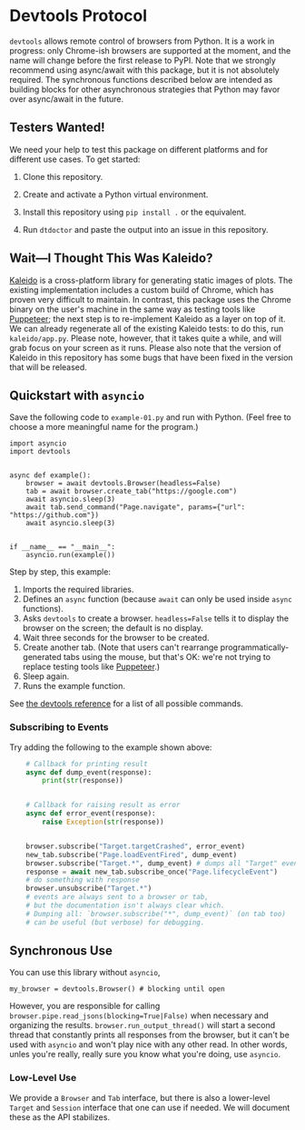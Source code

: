 # Devtools Protocol

`devtools` allows remote control of browsers from Python.
It is a work in progress:
only Chrome-ish browsers are supported at the moment,
and the name will change before the first release to PyPI.
Note that we strongly recommend using async/await with this package,
but it is not absolutely required.
The synchronous functions described below are intended as building blocks
for other asynchronous strategies that Python may favor over async/await in the future.

## Testers Wanted!

We need your help to test this package on different platforms
and for different use cases.
To get started:

1.  Clone this repository.

1.  Create and activate a Python virtual environment.

1.  Install this repository using `pip install .` or the equivalent.

1.  Run `dtdoctor` and paste the output into an issue in this repository.

## Wait—I Thought This Was Kaleido?

[Kaleido][kaleido] is a cross-platform library for generating static images of plots.
The existing implementation includes a custom build of Chrome,
which has proven very difficult to maintain.
In contrast,
this package uses the Chrome binary on the user's machine
in the same way as testing tools like [Puppeteer][puppeteer];
the next step is to re-implement Kaleido as a layer on top of it.
We can already regenerate all of the existing Kaleido tests:
to do this,
run `kaleido/app.py`.
Please note,
however,
that it takes quite a while,
and will grab focus on your screen as it runs.
Please also note that the version of Kaleido in this repository has some bugs
that have been fixed in the version that will be released.

## Quickstart with `asyncio`

Save the following code to `example-01.py` and run with Python.
(Feel free to choose a more meaningful name for the program.)

```
import asyncio
import devtools


async def example():
    browser = await devtools.Browser(headless=False)
    tab = await browser.create_tab("https://google.com")
    await asyncio.sleep(3)
    await tab.send_command("Page.navigate", params={"url": "https://github.com"})
    await asyncio.sleep(3)


if __name__ == "__main__":
    asyncio.run(example())
```

Step by step, this example:

1.  Imports the required libraries.
1.  Defines an `async` function
    (because `await` can only be used inside `async` functions).
1.  Asks `devtools` to create a browser.
    `headless=False` tells it to display the browser on the screen;
    the default is no display.
1.  Wait three seconds for the browser to be created.
1.  Create another tab.
    (Note that users can't rearrange programmatically-generated tabs using the mouse,
    but that's OK: we're not trying to replace testing tools like [Puppeteer][puppeteer].)
1.  Sleep again.
1.  Runs the example function.

See [the devtools reference][devtools-ref] for a list of all possible commands.

### Subscribing to Events

Try adding the following to the example shown above:

```python
    # Callback for printing result
    async def dump_event(response):
        print(str(response))


    # Callback for raising result as error
    async def error_event(response):
        raise Exception(str(response))


    browser.subscribe("Target.targetCrashed", error_event)
    new_tab.subscribe("Page.loadEventFired", dump_event)
    browser.subscribe("Target.*", dump_event) # dumps all "Target" events
    response = await new_tab.subscribe_once("Page.lifecycleEvent")
    # do something with response
    browser.unsubscribe("Target.*")
    # events are always sent to a browser or tab,
    # but the documentation isn't always clear which.
    # Dumping all: `browser.subscribe("*", dump_event)` (on tab too)
    # can be useful (but verbose) for debugging.
```

## Synchronous Use

You can use this library without `asyncio`,

```
my_browser = devtools.Browser() # blocking until open
```

However,
you are responsible for calling `browser.pipe.read_jsons(blocking=True|False)` when necessary
and organizing the results.
`browser.run_output_thread()` will start a second thread that constantly prints all responses from the browser,
but it can't be used with `asyncio` and won't play nice with any other read.
In other words,
unles you're really, really sure you know what you're doing,
use `asyncio`.

### Low-Level Use

We provide a `Browser` and `Tab` interface,
but there is also a lower-level `Target` and `Session` interface that one can use if needed.
We will document these as the API stabilizes.

[devtools-ref]: https://chromedevtools.github.io/devtools-protocol/
[kaleido]: https://pypi.org/project/kaleido/
[puppeteer]: https://pptr.dev/
